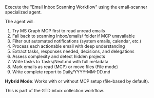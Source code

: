 Execute the "Email Inbox Scanning Workflow" using the email-scanner specialized agent.

The agent will:
1. Try MS Graph MCP first to read unread emails
2. Fall back to scanning Inbox/emails/ folder if MCP unavailable
3. Filter out automated notifications (system emails, calendar, etc.)
4. Process each actionable email with deep understanding
5. Extract tasks, responses needed, decisions, and delegations
6. Assess complexity and detect hidden projects
7. Write tasks to Tasks/Next.md with full metadata
8. Mark emails as read (MCP) or move files (File mode)
9. Write complete report to Daily/YYYY-MM-DD.md

**Hybrid Mode**: Works with or without MCP setup (file-based by default).

This is part of the GTD inbox collection workflow.
